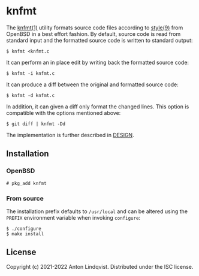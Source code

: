 # knfmt

The
[knfmt(1)][knfmt]
utility formats source code files according to 
[style(9)][style]
from OpenBSD in a best effort fashion.
By default, source code is read from standard input and the formatted source
code is written to standard output:

	$ knfmt <knfmt.c

It can perform an in place edit by writing back the formatted source code:

	$ knfmt -i knfmt.c

It can produce a diff between the original and formatted source code:

	$ knfmt -d knfmt.c

In addition, it can given a diff only format the changed lines.
This option is compatible with the options mentioned above:

	$ git diff | knfmt -Dd

The implementation is further described in [DESIGN][design].

[design]: DESIGN
[knfmt]: https://www.basename.se/knfmt/
[style]: https://man.openbsd.org/style.9

## Installation

### OpenBSD

```
# pkg_add knfmt
```

### From source

The installation prefix defaults to `/usr/local` and can be altered using the
`PREFIX` environment variable when invoking `configure`:

```
$ ./configure
$ make install
```

## License

Copyright (c) 2021-2022 Anton Lindqvist.
Distributed under the ISC license.
